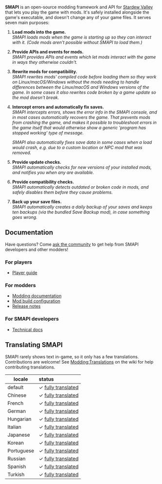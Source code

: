 **SMAPI** is an open-source modding framework and API for [Stardew Valley](https://stardewvalley.net/)
that lets you play the game with mods. It's safely installed alongside the game's executable, and
doesn't change any of your game files. It serves seven main purposes:

1. **Load mods into the game.**  
   _SMAPI loads mods when the game is starting up so they can interact with it. (Code mods aren't
   possible without SMAPI to load them.)_

2. **Provide APIs and events for mods.**  
   _SMAPI provides APIs and events which let mods interact with the game in ways they otherwise
   couldn't._

3. **Rewrite mods for compatibility.**  
   _SMAPI rewrites mods' compiled code before loading them so they work on Linux/macOS/Windows
   without the mods needing to handle differences between the Linux/macOS and Windows versions of
   the game. In some cases it also rewrites code broken by a game update so the mod doesn't break._

5. **Intercept errors and automatically fix saves.**  
   _SMAPI intercepts errors, shows the error info in the SMAPI console, and in most cases
   automatically recovers the game. That prevents mods from crashing the game, and makes it
   possible to troubleshoot errors in the game itself that would otherwise show a generic 'program
   has stopped working' type of message._

   _SMAPI also automatically fixes save data in some cases when a load would crash, e.g. due to a
   custom location or NPC mod that was removed._

6. **Provide update checks.**  
   _SMAPI automatically checks for new versions of your installed mods, and notifies you when any
   are available._

7. **Provide compatibility checks.**  
   _SMAPI automatically detects outdated or broken code in mods, and safely disables them before
   they cause problems._

8. **Back up your save files.**  
   _SMAPI automatically creates a daily backup of your saves and keeps ten backups (via the bundled
   Save Backup mod), in case something goes wrong._

## Documentation
Have questions? Come [ask the community](https://smapi.io/community) to get help from SMAPI
developers and other modders!

### For players
* [Player guide](https://stardewvalleywiki.com/Modding:Player_Guide)

### For modders
* [Modding documentation](https://smapi.io/docs)
* [Mod build configuration](technical/mod-package.md)
* [Release notes](release-notes.md)

### For SMAPI developers
* [Technical docs](technical/smapi.md)

## Translating SMAPI
SMAPI rarely shows text in-game, so it only has a few translations. Contributions are welcome! See
[Modding:Translations](https://stardewvalleywiki.com/Modding:Translations) on the wiki for help
contributing translations.

locale     | status
---------- | :----------------
default    | ✓ [fully translated](../src/SMAPI/i18n/default.json)
Chinese    | ✓ [fully translated](../src/SMAPI/i18n/zh.json)
French     | ✓ [fully translated](../src/SMAPI/i18n/fr.json)
German     | ✓ [fully translated](../src/SMAPI/i18n/de.json)
Hungarian  | ✓ [fully translated](../src/SMAPI/i18n/hu.json)
Italian    | ✓ [fully translated](../src/SMAPI/i18n/it.json)
Japanese   | ✓ [fully translated](../src/SMAPI/i18n/ja.json)
Korean     | ✓ [fully translated](../src/SMAPI/i18n/ko.json)
Portuguese | ✓ [fully translated](../src/SMAPI/i18n/pt.json)
Russian    | ✓ [fully translated](../src/SMAPI/i18n/ru.json)
Spanish    | ✓ [fully translated](../src/SMAPI/i18n/es.json)
Turkish    | ✓ [fully translated](../src/SMAPI/i18n/tr.json)
